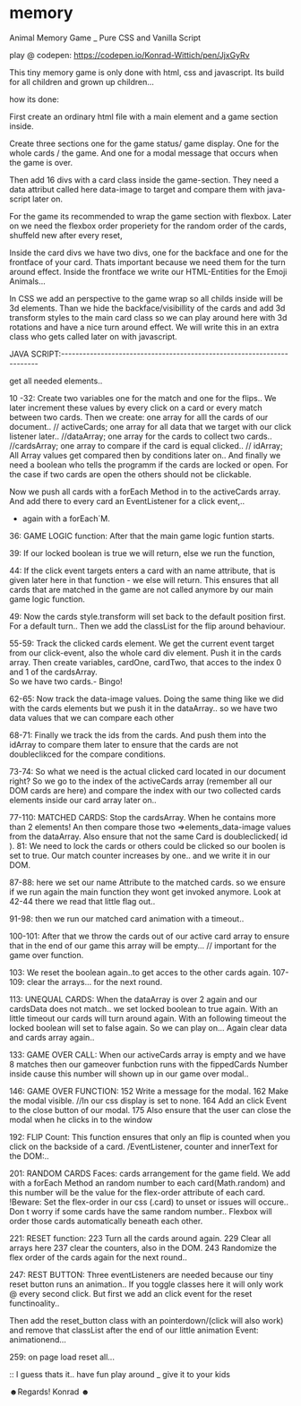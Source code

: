 # memory

Animal Memory Game _ Pure CSS and Vanilla Script

play @ codepen: https://codepen.io/Konrad-Wittich/pen/JjxGyRv

This tiny memory game is only done with html, css and javascript.
Its build for all children and grown up children...


how its done:

First create an ordinary html file
with a main element and a game section inside.

Create three sections one for the game status/ game display.
One for the whole cards / the game.
And one for a modal message that occurs when the game is over.

Then add 16 divs with a card class inside the game-section.
They need a data attribut called here data-image to target and compare them with java-script later on.

For the game its recommended to wrap the game section with flexbox.
Later on we need the flexbox order properiety
for the random order of the cards, shuffeld new after every reset,

Inside the card divs we have two divs, one for the backface and one for the frontface of your card. 
Thats important because we need them for the turn around effect.
Inside the frontface we write our HTML-Entities for the Emoji Animals...

In CSS we add an perspective to the game wrap so all childs inside will
be 3d elements.
Than we hide the backface/visibillity of the cards and add 3d transform styles to the main card class 
so we can play around here with 3d rotations and have a nice turn around effect. 
We will write this in an extra class who gets called later on with javascript.


JAVA SCRIPT:-----------------------------------------------------------------------

get all needed elements.. 

10 -32:
Create two variables one for the match and one for the flips..
We later increment these values by every click on a card or every match
between two cards.
Then we create:
one array for alll the cards of our document.. // activeCards;
one array for all data that we target with our click listener later..  //dataArray;
one array for the cards to collect two cards..  //cardsArray;
one array to compare if the card is equal clicked.. // idArray;
All Array values get compared then by conditions later on..
And finally we need a boolean who tells the programm if the cards are locked or open. 
For the case if two cards are open the others should not be clickable.

Now we push all cards with a forEach Method in to the activeCards array.
And add there to every card an EventListener for a click event,..
- again with a forEach´M.

36:
GAME LOGIC function:
After that the main game logic funtion starts.

39: If our locked boolean is true we will return, else we run the function,

44:  If the click event targets enters a card with an name attribute, 
that is given later here in that function - we else will return.
This ensures that all cards that are matched in the game are not called anymore by 
our main game logic function.

49:  Now the cards style.transform will set back to the default position first.
For a default turn.. Then we add the classList for the flip around behaviour.

55-59: Track the clicked cards element.
We get the current event target from our click-event,  also the whole card div element.
Push it in the cards array. Then create variables, cardOne, cardTwo, that acces to the index 0 and 1 of the cardsArray.  
So we have two cards.- Bingo!

62-65: Now track the data-image values.
Doing the same thing like we did with the cards elements but we push it in the dataArray.. 
so we have two data values that we can compare each other

68-71: Finally we track the ids from the cards.
And push them into the idArray to compare them later to ensure that the cards are not
doubleclikced for the compare conditions.

73-74: So what we need is the actual clicked card located in our document right?
So we go to the index of the activeCards array 
(remember all our DOM cards are here) 
and compare the index with our two collected cards elements inside our card array later on..

77-110: MATCHED CARDS:
Stop the cardsArray. When he contains more than 2 elements!
An then compare those two =>elements_data-image values from the dataArray.
Also ensure that not the same Card is doubleclicked( id ).
81: We need to lock the cards or others could be clicked so our boolen is set to true.
Our match counter increases by one..
and we write it in our DOM.

87-88: here we set our name Attribute to the matched cards. 
so we ensure if we run again the main function they wont get invoked anymore.
Look at 42-44 there we read that little flag out..

91-98: then we run our matched card animation with a timeout..

100-101: After that we throw the cards out of our active card array
to ensure that in the end of our game this array will be empty...
// important for the game over function.

103: We reset the boolean again..to get acces to the other cards again.
107-109:  clear the arrays... for the next round.

113:
UNEQUAL CARDS:
When the dataArray is over 2 again and our cardsData does not match..
we set locked boolean to true again.
With an little timeout our cards wíll turn around again.
With an following timeout the locked boolean will set to false again. 
So we can play on... 
Again clear data and cards array again..

133:
GAME OVER CALL:
When our activeCards array is empty and we have 8 matches then 
our gameover funbction runs with the fippedCards Number inside
cause this number will shown up in our game over modal..

146:
GAME OVER FUNCTION:
152 Write a message for the modal.
162 Make the modal visible. //In our css display is set to none.
164 Add an click Event to the close button of our modal.
175 Also ensure that the user can close the modal when he clicks in to the window

192:
FLIP Count:
This function ensures that only an flip is counted when you click on the backside of a card.
/EventListener, counter and innerText for the DOM:..

201:
RANDOM CARDS Faces: cards arrangement for the game field.
We add with a forEach Method an random number to each card(Math.random)
and this number will be the value for the flex-order attribute of each card.
!Beware: Set the flex-order in our css (.card) to unset or issues will occure..
Don t worry if some cards have the same random number..
Flexbox will order those cards automatically beneath each other.

221:
RESET function:
223 Turn all the cards around again.
229 Clear all arrays here
237 clear the counters, also in the DOM.
243 Randomize the flex order of the cards again for the next round..

247:
REST BUTTON:
Three eventListeners are needed because our tiny reset button runs an animation..
If you toggle classes here it will only work @ every second click.
But first we add an click event for the reset functinoality..

Then add the reset_button class with an pointerdown/(click will also work)
and remove that classList after the end of our little animation
Event: animationend...

259:
on page load reset all...


:: I guess thats it.. have fun play around _ give it to your kids 

☻Regards! Konrad ☻
